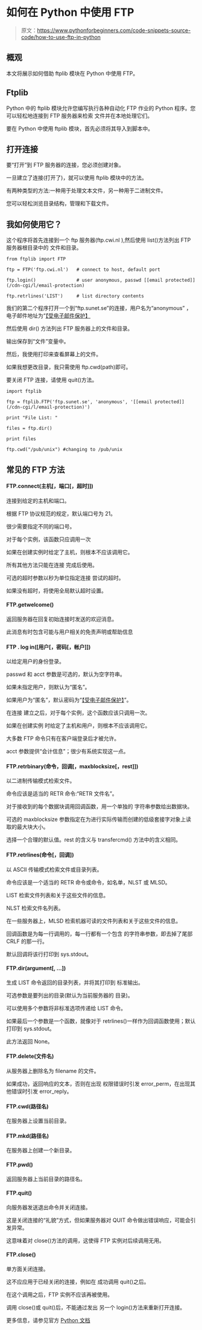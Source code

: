 # 如何在 Python 中使用 FTP

> 原文：<https://www.pythonforbeginners.com/code-snippets-source-code/how-to-use-ftp-in-python>

## 概观

本文将展示如何借助
ftplib 模块在 Python 中使用 FTP。

## Ftplib

Python 中的 ftplib 模块允许您编写执行各种自动化 FTP 作业的 Python 程序。您可以轻松地连接到 FTP 服务器来检索
文件并在本地处理它们。

要在 Python 中使用 ftplib 模块，首先必须将其导入到脚本中。

## 打开连接

要“打开”到 FTP 服务器的连接，您必须创建对象。

一旦建立了连接(打开了)，就可以使用 ftplib
模块中的方法。

有两种类型的方法:一种用于处理文本文件，另一种用于二进制文件。

您可以轻松浏览目录结构，管理和下载文件。

## 我如何使用它？

这个程序将首先连接到一个 ftp 服务器(ftp.cwi.nl ),然后使用 list()方法列出 FTP 服务器根目录中的
文件和目录。

```
from ftplib import FTP

ftp = FTP('ftp.cwi.nl')   # connect to host, default port

ftp.login()               # user anonymous, passwd [[email protected]](/cdn-cgi/l/email-protection)

ftp.retrlines('LIST')     # list directory contents 
```

我们的第二个程序打开一个到“ftp.sunet.se”的连接，用户名为“anonymous”
，电子邮件地址为“[【受电子邮件保护】](/cdn-cgi/l/email-protection)

然后使用 dir()
方法列出 FTP 服务器上的文件和目录。

输出保存到“文件”变量中。

然后，我使用打印来查看屏幕上的文件。

如果我想更改目录，我只需使用 ftp.cwd(path)即可。

要关闭 FTP 连接，请使用 quit()方法。

```
import ftplib

ftp = ftplib.FTP('ftp.sunet.se', 'anonymous', '[[email protected]](/cdn-cgi/l/email-protection)')

print "File List: "

files = ftp.dir()

print files

ftp.cwd("/pub/unix") #changing to /pub/unix 
```

## 常见的 FTP 方法

#### FTP.connect(主机[，端口[，超时]])

连接到给定的主机和端口。

根据 FTP 协议规范的规定，默认端口号为 21。

很少需要指定不同的端口号。

对于每个实例，该函数只应调用一次

如果在创建实例时给定了主机，则根本不应该调用它。

所有其他方法只能在连接
完成后使用。

可选的超时参数以秒为单位指定连接
尝试的超时。

如果没有超时，将使用全局默认超时设置。

#### FTP.getwelcome()

返回服务器在回复初始连接时发送的欢迎消息。

此消息有时包含可能与用户相关的免责声明或帮助信息

#### FTP . log in([用户[，密码[，帐户]])

以给定用户的身份登录。

passwd 和 acct 参数是可选的，默认为空字符串。

如果未指定用户，则默认为“匿名”。

如果用户为“匿名”，默认密码为“[【受电子邮件保护】](/cdn-cgi/l/email-protection)”。

在连接
建立之后，对于每个实例，这个函数应该只调用一次。

如果在创建实例
时给定了主机和用户，则根本不应该调用它。

大多数 FTP 命令只有在客户端登录后才被允许。

acct 参数提供“会计信息”；很少有系统实现这一点。

#### FTP.retrbinary(命令，回调[，maxblocksize[，rest]])

以二进制传输模式检索文件。

命令应该是适当的 RETR 命令:“RETR 文件名”。

对于接收到的每个数据块调用回调函数，用一个单独的
字符串参数给出数据块。

可选的 maxblocksize 参数指定在为进行实际传输而创建的低级套接字对象上读取的最大块大小。

选择一个合理的默认值。rest 的含义与 transfercmd()
方法中的含义相同。

#### FTP.retrlines(命令[，回调])

以 ASCII 传输模式检索文件或目录列表。

命令应该是一个适当的 RETR 命令或命令，如名单，NLST 或
MLSD。

LIST 检索文件列表和关于这些文件的信息。

NLST 检索文件名列表。

在一些服务器上，MLSD 检索机器可读的文件列表和关于这些文件的信息。

回调函数是为每一行调用的，每一行都有一个包含
的字符串参数，即去掉了尾部 CRLF 的那一行。

默认回调将该行打印到 sys.stdout。

#### FTP.dir(argument[, …])

生成 LIST 命令返回的目录列表，并将其打印到
标准输出。

可选参数是要列出的目录(默认为当前服务器的
目录)。

可以使用多个参数将非标准选项传递给 LIST 命令。

如果最后一个参数是一个函数，就像对于
retrlines()一样作为回调函数使用；默认打印到 sys.stdout。

此方法返回 None。

#### FTP.delete(文件名)

从服务器上删除名为 filename 的文件。

如果成功，返回响应的文本，否则在出现
权限错误时引发 error_perm，在出现其他错误时引发 error_reply。

#### FTP.cwd(路径名)

在服务器上设置当前目录。

#### FTP.mkd(路径名)

在服务器上创建一个新目录。

#### FTP.pwd()

返回服务器上当前目录的路径名。

#### FTP.quit()

向服务器发送退出命令并关闭连接。

这是关闭连接的“礼貌”方式，但如果服务器对 QUIT 命令做出错误响应，可能会引发异常。

这意味着对 close()方法的调用，这使得 FTP 实例对后续调用无用。

#### FTP.close()

单方面关闭连接。

这不应应用于已经关闭的连接，例如在
成功调用 quit()之后。

在这个调用之后，FTP 实例不应该再被使用。

调用 close()或 quit()后，不能通过发出
另一个 login()方法来重新打开连接。

更多信息，请参见官方 [Python 文档](https://docs.python.org/2/library/ftplib.html "pythondocs")